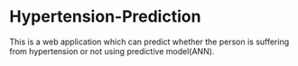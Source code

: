 # Hypertension-Prediction
This is a web application which can predict whether the person is suffering from hypertension or not using predictive model(ANN). 
